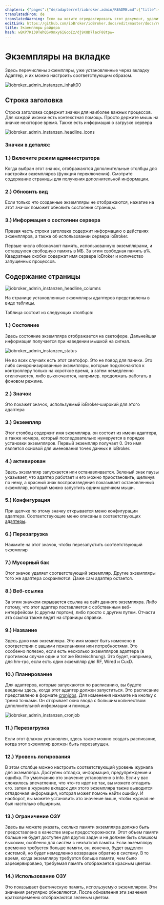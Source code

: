 ```yaml
---
chapters: {"pages":{"de/adapterref/iobroker.admin/README.md":{"title":{"de":"no title"},"content":"de/adapterref/iobroker.admin/README.md"},"de/adapterref/iobroker.admin/admin/tab-adapters.md":{"title":{"de":"Der Reiter Adapter"},"content":"de/adapterref/iobroker.admin/admin/tab-adapters.md"},"de/adapterref/iobroker.admin/admin/tab-instances.md":{"title":{"de":"Der Reiter Instanzen"},"content":"de/adapterref/iobroker.admin/admin/tab-instances.md"},"de/adapterref/iobroker.admin/admin/tab-objects.md":{"title":{"de":"Der Reiter Objekte"},"content":"de/adapterref/iobroker.admin/admin/tab-objects.md"},"de/adapterref/iobroker.admin/admin/tab-states.md":{"title":{"de":"Der Reiter Zustände"},"content":"de/adapterref/iobroker.admin/admin/tab-states.md"},"de/adapterref/iobroker.admin/admin/tab-groups.md":{"title":{"de":"Der Reiter Gruppen"},"content":"de/adapterref/iobroker.admin/admin/tab-groups.md"},"de/adapterref/iobroker.admin/admin/tab-users.md":{"title":{"de":"Der Reiter Benutzer"},"content":"de/adapterref/iobroker.admin/admin/tab-users.md"},"de/adapterref/iobroker.admin/admin/tab-events.md":{"title":{"de":"Der Reiter Ereignisse"},"content":"de/adapterref/iobroker.admin/admin/tab-events.md"},"de/adapterref/iobroker.admin/admin/tab-hosts.md":{"title":{"de":"Der Reiter Hosts"},"content":"de/adapterref/iobroker.admin/admin/tab-hosts.md"},"de/adapterref/iobroker.admin/admin/tab-enums.md":{"title":{"de":"Der Reiter Aufzählungen"},"content":"de/adapterref/iobroker.admin/admin/tab-enums.md"},"de/adapterref/iobroker.admin/admin/tab-log.md":{"title":{"de":"Der Reiter Log"},"content":"de/adapterref/iobroker.admin/admin/tab-log.md"},"de/adapterref/iobroker.admin/admin/tab-system.md":{"title":{"de":"Die Systemeinstellungen"},"content":"de/adapterref/iobroker.admin/admin/tab-system.md"}}}
translatedFrom: de
translatedWarning: Если вы хотите отредактировать этот документ, удалите поле «translatedFrom», в противном случае этот документ будет снова автоматически переведен
editLink: https://github.com/ioBroker/ioBroker.docs/edit/master/docs/ru/adapterref/iobroker.admin/admin/tab-instances.md
title: Экземпляры райдера
hash: wBKP7K139TehQSv9mxy6iGcoIz/dj9X8D7lacF88tpw=
---
```

# Экземпляры на вкладке
Здесь перечислены экземпляры, уже установленные через вкладку Адаптер, и их можно настроить соответствующим образом.

<span style="line-height: 1.5;"></span>

![iobroker_admin_instanzen_inhalt00](../../../../de/adapterref/iobroker.admin/admin/img/tab-instances_Inhalt00.jpg)

## Строка заголовка
Строка заголовка содержит значки для наиболее важных процессов. Для каждой иконки есть контекстная помощь.
Просто держите мышь на значке некоторое время. Также есть информация о загрузке сервера

![iobroker_admin_instanzen_headline_icons](../../../../de/adapterref/iobroker.admin/admin/img/tab-instances_Icons-e1476803621402.jpg)

### **Значки в деталях:**
### **1.) Включите режим администратора**
Когда выбран этот значок, отображаются дополнительные столбцы для настройки экземпляров (функция переключения).
Смотрите содержание страницы для получения дополнительной информации.

### **2.) Обновить вид**
Если только что созданные экземпляры не отображаются, нажатие на этот значок поможет обновить состояние страницы.

### **3.) Информация о состоянии сервера**
Правая часть строки заголовка содержит информацию о действиях экземпляров, а также об использовании сервера ioBroker.

Первые числа обозначают память, использованную экземплярами, и оставшуюся свободную память в МБ. За этим свободная память в%. Квадратные скобки содержат имя сервера ioBroker и количество запущенных процессов.

## Содержание страницы
![iobroker_admin_instanzen_headline_columns](../../../../de/adapterref/iobroker.admin/admin/img/tab-instances_Headline_Columns.jpg)

На странице установленные экземпляры адаптеров представлены в виде таблицы.

Таблица состоит из следующих столбцов:

### **1.) Состояние**
Здесь состояние экземпляра отображается на светофоре. Дальнейшая информация получается при наведении мышкой на сигнал.

![iobroker_admin_instanzen_status](../../../../de/adapterref/iobroker.admin/admin/img/tab-instances_Instanzen_Status.jpg)

Не во всех случаях есть этот светофор. Это не повод для паники. Это либо синхронизированные экземпляры, которые подключаются к контроллеру только на короткое время, а затем немедленно отключаются, либо выключаются, например. продолжать работать в фоновом режиме.

### **2.) Значок**
Это покажет значок, используемый ioBroker-широкий для этого адаптера

### **3.) Экземпляр**
Этот столбец содержит имя экземпляра. он состоит из имени адаптера, а также номера, который последовательно нумеруется в порядке установки экземпляров. Первый экземпляр получает 0.
Это имя является основой для именования точек данных в ioBroker.

### 4.) активирован
Здесь экземпляр запускается или останавливается. Зеленый знак паузы указывает, что адаптер работает и его можно приостановить, щелкнув по нему, а красный знак воспроизведения показывает остановленный экземпляр, который можно запустить одним щелчком мыши.

### **5.) Конфигурация**
При щелчке по этому значку открывается меню конфигурации адаптера. Соответствующие меню описаны в соответствующих [адаптеры](http://www.iobroker.net/?page_id=2236&lang=de).

### **6.) Перезагрузка**
Нажмите на этот значок, чтобы перезапустить соответствующий экземпляр

### **7.) Мусорный бак**
Этот значок удаляет соответствующий экземпляр. Другие экземпляры того же адаптера сохраняются.
Даже сам адаптер остается.

### **8.) Веб-ссылка**
За этим значком скрывается ссылка на сайт данного экземпляра. Либо потому, что этот адаптер поставляется с собственным веб-интерфейсом (с другим портом), либо просто с другим путем. Отчасти эта ссылка также ведет на страницы справки.

### **9.) Название**
Здесь дано имя экземпляра. Это имя может быть изменено в соответствии с вашими пожеланиями или потребностями. Это особенно полезно, если есть несколько экземпляров адаптера (в противном случае один и тот же Bezeischnung). Это будет, например, для hm-rpc, если есть один экземпляр для RF, Wired и CuxD.

### **10.) Планирование**
Для адаптеров, которые запускаются по расписанию, вы будете введены здесь, когда этот адаптер должен запуститься.
Это расписание представлено в формате [cronjobs](https://de.wikipedia.org/wiki/Cron#Beispiele).
Для изменения нажмите на кнопку с тремя точками. Он открывает окно ввода с большим количеством дополнительной информации и помощи.

![iobroker_admin_instanzen_cronjob](../../../../de/adapterref/iobroker.admin/admin/img/tab-instances_Cronjob.jpg)

### **11.) Перезагрузка**
Если этот флажок установлен, здесь также можно создать расписание, когда этот экземпляр должен быть перезапущен.

### **12.) Уровень логирования**
В этом столбце можно настроить соответствующий уровень журнала для экземпляра. Доступны отладка, информация, предупреждение и ошибка. По умолчанию это значение установлено в info. Если у вас сложилось впечатление, что что-то идет не так, вы можете отладить его. затем в журнале вкладок для этого экземпляра также выводится отладочная информация, которая может помочь найти ошибку. И наоборот, вы можете установить это значение выше, чтобы журнал не был настолько обширным.

### **13.) Ограничение ОЗУ**
Здесь вы можете указать, сколько памяти экземпляра должно быть предоставлено в качестве меры предосторожности.
Этот объем памяти больше не будет доступен для других задач и не должен быть слишком высоким, особенно для систем с нехваткой памяти. Если экземпляру временно требуется больше памяти, он, конечно, будет выделен системой, но будет немедленно возвращен обратно в систему. В то время, когда экземпляру требуется больше памяти, чем было зарезервировано, требуемая память отображается красным цветом.

### 14.) Использование ОЗУ
Это показывает фактическую память, используемую экземпляром. Эти значения регулярно обновляются. После обновления эти значения кратковременно отображаются зеленым цветом.
